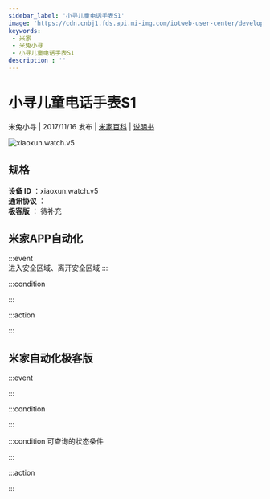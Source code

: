 ```yaml
---
sidebar_label: '小寻儿童电话手表S1'
image: 'https://cdn.cnbj1.fds.api.mi-img.com/iotweb-user-center/developer_1679069107377YvDZIZLr.png?GalaxyAccessKeyId=AKVGLQWBOVIRQ3XLEW&Expires=9223372036854775807&Signature=j/w0xcMVtIgQyehQrq55DPYbLgU='
keywords: 
 - 米家
 - 米兔小寻
 - 小寻儿童电话手表S1
description : ''
---
```

# 小寻儿童电话手表S1

米兔小寻 | 2017/11/16 发布 | [米家百科](https://home.mi.com/webapp/content/baike/product/index.html?model=xiaoxun.watch.v5) | [说明书](https://home.mi.com/views/introduction.html?model=xiaoxun.watch.v5&region=cn)

![xiaoxun.watch.v5](https://cdn.cnbj1.fds.api.mi-img.com/iotweb-user-center/developer_1679069107377YvDZIZLr.png?GalaxyAccessKeyId=AKVGLQWBOVIRQ3XLEW&Expires=9223372036854775807&Signature=j/w0xcMVtIgQyehQrq55DPYbLgU=)

## 规格  
> 
**设备 ID** ：xiaoxun.watch.v5  
**通讯协议** ：  
**极客版**  ： 待补充 


## 米家APP自动化  

:::event  
进入安全区域、离开安全区域
:::

:::condition  

:::

:::action   

:::

## 米家自动化极客版  

:::event  

:::

:::condition  

:::

:::condition 可查询的状态条件  

:::

:::action  

:::

        
